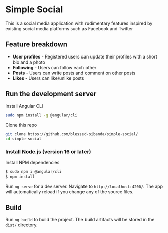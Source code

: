 # Simple Social

This is a social media application with rudimentary features inspired by existing social media platforms such as Facebook and Twitter

## Feature breakdown

- **User profiles** - Registered users can update their profiles with a short bio and a photo
- **Following** - Users can follow each other
- **Posts** - Users can write posts and comment on other posts
- **Likes** - Users can like/unlike posts

## Run the development server

Install Angular CLI
```bash
sudo npm install -g @angular/cli
```

Clone this repo
```bash
git clone https://github.com/blessed-sibanda/simple-social/
cd simple-social
```

### Install [Node.js](https://nodejs.org/en/) (version 16 or later)

Install NPM dependencies

```bash
$ sudo npm i @angular/cli
$ npm install
```

Run `ng serve` for a dev server. Navigate to `http://localhost:4200/`. The app will automatically reload if you change any of the source files.

## Build

Run `ng build` to build the project. The build artifacts will be stored in the `dist/` directory.
